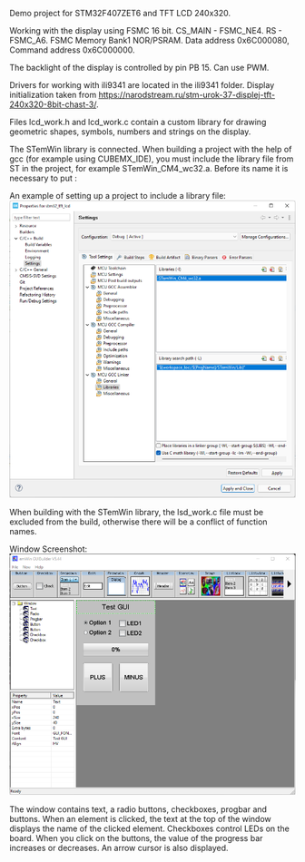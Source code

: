 Demo project for STM32F407ZET6 and TFT LCD 240x320.

Working with the display using FSMC 16 bit. CS_MAIN - FSMC_NE4. RS - FSMC_A6.
FSMC Memory Bank1 NOR/PSRAM. Data address 0x6C000080, Command address 0x6C000000.

The backlight of the display is controlled by pin PB 15. Can use PWM.

Drivers for working with ili9341 are located in the ili9341 folder.
Display initialization taken from https://narodstream.ru/stm-urok-37-displej-tft-240x320-8bit-chast-3/. 

Files lcd_work.h and lcd_work.c contain a custom library for drawing geometric shapes, symbols, numbers and strings on the display.

The STemWin library is connected. When building a project with the help of gcc (for example using CUBEMX_IDE), you must include the library file from ST in the project, for example STemWin_CM4_wc32.a. Before its name it is necessary to put :

An example of setting up a project to include a library file:
![Image alt](https://github.com/NKP144/stm32_tft_lcd/blob/master/ScreenShots/Adding%20STemWin%20lib.png)

When building with the STemWin library, the lsd_work.c file must be excluded from the build, otherwise there will be a conflict of function names.

Window Screenshot:
![Image alt](https://github.com/NKP144/stm32_tft_lcd/blob/master/ScreenShots/GUI%20Window.png)

The window contains text, a radio buttons, checkboxes, progbar and buttons.
When an element is clicked, the text at the top of the window displays the name of the clicked element. Сheckboxes control LEDs on the board.
When you click on the buttons, the value of the progress bar increases or decreases.
An arrow cursor is also displayed.